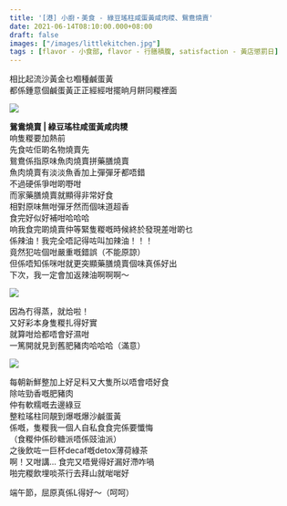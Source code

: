 ```yaml
---
title: '[港] 小廚・美食 - 綠豆瑤柱咸蛋黃咸肉糭、鴛鴦燒賣'
date: 2021-06-14T08:10:00.000+08:00
draft: false
images: ["/images/littlekitchen.jpg"]
tags : [flavor - 小食部, flavor - 行膳積腹, satisfaction - 黃店懲罰日]
---
```


相比起流沙黃金乜嗰種鹹蛋黃  
都係鍾意個鹹蛋黃正正經經咁擺晌月餅同糉裡面  

![](/images/littlekitchen.jpg)

**鴛鴦燒賣 | 綠豆瑤柱咸蛋黃咸肉糭**  
响隻糉要加熱前  
先食咗佢啲名物燒賣先  
鴛鴦係指原味魚肉燒賣拼藥膳燒賣  
魚肉燒賣有淡淡魚香加上彈彈牙都唔錯  
不過硬係爭咁啲嘢咁  
而家藥膳燒賣就顯得非常好食  
相對原味無咁彈牙然而個味道超香  
食完好似好補咁哈哈哈  
响我食完啲燒賣仲等緊隻糉嘅時候終於發現差咁啲乜  
係辣油！我完全唔記得咗叫加辣油！！！  
竟然犯咗個咁嚴重嘅錯誤（不能原諒）  
但係唔知係咪咁就更突顯藥膳燒賣個味真係好出  
下次，我一定會加返辣油啊啊啊～  

![](/images/littlekitchen1.jpg)

因為冇得蒸，就烚啦！  
又好彩本身隻糉扎得好實  
就算咁烚都唔會好濕咁  
一篤開就見到舊肥豬肉哈哈哈（滿意）  

![](/images/littlekitchen2.jpg)

每朝新鮮整加上好足料又大隻所以唔會唔好食  
除咗勁香嘅肥豬肉  
仲有軟糯嘅去邊綠豆  
整粒瑤柱同靚到爆嘅爆沙鹹蛋黃  
係嘅，隻糉我一個人自私食食完係要懺悔  
（食糉仲係砂糖派唔係豉油派）  
之後飲咗一巨杯decaf嘅detox薄荷綠茶  
啊！又咁講... 食完又唔覺得好漏好滯咋喎  
啪完糉飲埋啖茶行去拜山就啱啱好  
  
端午節，屈原真係L得好～（呵呵）  
